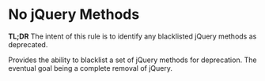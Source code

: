 # No jQuery Methods

**TL;DR** The intent of this rule is to identify any blacklisted jQuery methods as deprecated.

Provides the ability to blacklist a set of jQuery methods for deprecation. 
The eventual goal being a complete removal of jQuery.

